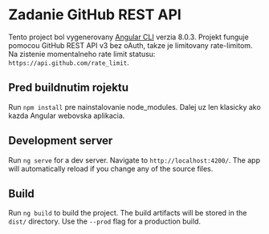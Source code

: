 # Zadanie GitHub REST API

Tento project bol vygenerovany [Angular CLI](https://github.com/angular/angular-cli) verzia 8.0.3.
Projekt funguje pomocou GitHub REST API v3 bez oAuth, takze je limitovany rate-limitom.
Na zistenie momentalneho rate limit statusu: `https://api.github.com/rate_limit`.


## Pred buildnutim rojektu

Run `npm install` pre nainstalovanie node_modules. Dalej uz len klasicky ako kazda Angular webovska aplikacia.


## Development server

Run `ng serve` for a dev server. Navigate to `http://localhost:4200/`. The app will automatically reload if you change any of the source files.

## Build

Run `ng build` to build the project. The build artifacts will be stored in the `dist/` directory. Use the `--prod` flag for a production build.

